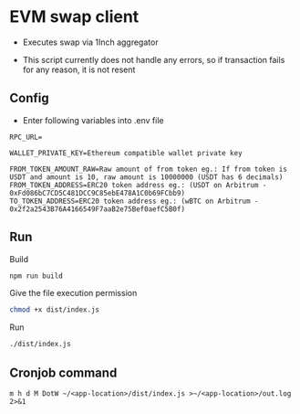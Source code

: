 # EVM swap client

- Executes swap via 1Inch aggregator

- This script currently does not handle any errors, so if transaction fails for any reason, it is not resent

## Config

- Enter following variables into .env file

```.env
RPC_URL=

WALLET_PRIVATE_KEY=Ethereum compatible wallet private key

FROM_TOKEN_AMOUNT_RAW=Raw amount of from token eg.: If from token is USDT and amount is 10, raw amount is 10000000 (USDT has 6 decimals)
FROM_TOKEN_ADDRESS=ERC20 token address eg.: (USDT on Arbitrum - 0xFd086bC7CD5C481DCC9C85ebE478A1C0b69FCbb9)
TO_TOKEN_ADDRESS=ERC20 token address eg.: (wBTC on Arbitrum - 0x2f2a2543B76A4166549F7aaB2e75Bef0aefC5B0f)

```

## Run

Build
```sh
npm run build
```

Give the file execution permission
```sh
chmod +x dist/index.js
```

Run
```sh
./dist/index.js
```

## Cronjob command

```
m h d M DotW ~/<app-location>/dist/index.js >~/<app-location>/out.log 2>&1
```
